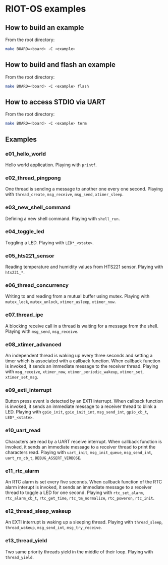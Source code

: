 # RIOT-OS examples

## How to build an example

From the root directory:

```bash
make BOARD=<board> -C <example>
```

## How to build and flash an example

From the root directory:

```bash
make BOARD=<board> -C <example> flash
```

## How to access STDIO via UART

From the root directory:

```bash
make BOARD=<board> -C <example> term
```

## Examples

### e01_hello_world

Hello world application. Playing with `printf`.

### e02_thread_pingpong

One thread is sending a message to another one every one second. Playing with `thread_create`, `msg_receive`, `msg_send`, `xtimer_sleep`.

### e03_new_shell_command

Defining a new shell command. Playing with `shell_run`.

### e04_toggle_led

Toggling a LED. Playing with `LED*_<state>`.

### e05_hts221_sensor

Reading temperature and humidity values from HTS221 sensor. Playing with `hts221_*`.

### e06_thread_concurrency

Writing to and reading from a mutual buffer using mutex. Playing with `mutex_lock`, `mutex_unlock`, `xtimer_usleep`, `xtimer_now`.

### e07_thread_ipc

A blocking receive call in a thread is waiting for a message from the shell. Playing with `msg_send`, `msg_receive`.

### e08_xtimer_advanced

An independent thread is waking up every three seconds and setting a timer which is associated with a callback function. When callback function is invoked, it sends an immediate message to the receiver thread. Playing with `msg_receive`, `xtimer_now`, `xtimer_periodic_wakeup`, `xtimer_set`, `xtimer_set_msg`.

### e09_exti_interrupt

Button press event is detected by an EXTI interrupt. When callback function is invoked, it sends an immediate message to a receiver thread to blink a LED. Playing with `gpio_init`, `gpio_init_int`, `msg_send_int`, `gpio_cb_t`, `LED*_<state>`.

### e10_uart_read

Characters are read by a UART receive interrupt. When callback function is invoked, it sends an immediate message to a receiver thread to print the characters read. Playing with `uart_init`, `msg_init_queue`, `msg_send_int`, `uart_rx_cb_t`, `DEBUG_ASSERT_VERBOSE`.

### e11_rtc_alarm

An RTC alarm is set every five seconds. When callback function of the RTC alarm interupt is invoked, it sends an immediate message to a receiver thread to toggle a LED for one second. Playing with `rtc_set_alarm`, `rtc_alarm_cb_t`, `rtc_get_time`, `rtc_tm_normalize`, `rtc_poweron`, `rtc_init`.

### e12_thread_sleep_wakeup

An EXTI interrupt is waking up a sleeping thread. Playing with `thread_sleep`, `thread_wakeup`, `msg_send_int`, `msg_try_receive`.

### e13_thread_yield

Two same priority threads yield in the middle of their loop. Playing with `thread_yield`.
